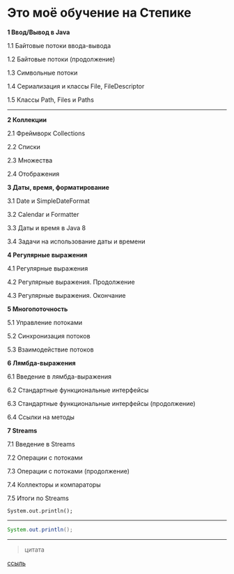 # Это моё обучение на Степике #
  
**1  Ввод/Вывод в Java**
  
1.1  Байтовые потоки ввода-вывода
  
1.2  Байтовые потоки (продолжение)
  
1.3  Символьные потоки
  
1.4  Сериализация и классы File, FileDescriptor
  
1.5  Классы Path, Files и Paths
***
  
**2  Коллекции**
  
2.1  Фреймворк Collections
  
2.2  Списки
  
2.3  Множества
  
2.4  Отображения
  
**3  Даты, время, форматирование**
  
3.1  Date и SimpleDateFormat
  
3.2  Calendar и Formatter
  
3.3  Даты и время в Java 8
  
3.4  Задачи на использование даты и времени
  
**4  Регулярные выражения**
  
4.1  Регулярные выражения
  
4.2  Регулярные выражения. Продолжение
  
4.3  Регулярные выражения. Окончание
  
**5  Многопоточность**
  
5.1  Управление потоками
  
5.2  Синхронизация потоков
  
5.3  Взаимодействие потоков
  
**6  Лямбда-выражения**
  
6.1  Введение в лямбда-выражения
  
6.2  Стандартные функциональные интерфейсы
  
6.3  Стандартные функциональные интерфейсы (продолжение)
  
6.4  Ссылки на методы
  
**7  Streams**
  
7.1  Введение в Streams
  
7.2  Операции с потоками
  
7.3  Операции с потоками (продолжение)
  
7.4  Коллекторы и компараторы
  
7.5  Итоги по Streams

`System.out.println();`
***

``` java
System.out.println();
```

***
>цитата

[ссыль](https://dzen.ru/ "тест")
